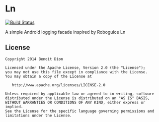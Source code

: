 Ln
==
[![Build Status](https://travis-ci.org/benoitdion/ln.svg?branch=master)](https://travis-ci.org/benoitdion/ln)

A simple Android logging facade inspired by Roboguice Ln


License
--------

    Copyright 2014 Benoit Dion

    Licensed under the Apache License, Version 2.0 (the "License");
    you may not use this file except in compliance with the License.
    You may obtain a copy of the License at

       http://www.apache.org/licenses/LICENSE-2.0

    Unless required by applicable law or agreed to in writing, software
    distributed under the License is distributed on an "AS IS" BASIS,
    WITHOUT WARRANTIES OR CONDITIONS OF ANY KIND, either express or implied.
    See the License for the specific language governing permissions and
    limitations under the License.
